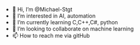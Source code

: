 - 👋 Hi, I’m @Michael-Stgt
- 👀 I’m interested in AI, automation
- 🌱 I’m currently learning C,C++,C#, python
- 💞️ I’m looking to collaborate on machine learning
- 📫 How to reach me via gitHub


<!---
Michael-Stgt/Michael-Stgt is a ✨ special ✨ repository because its `README.md` (this file) appears on your GitHub profile.
You can click the Preview link to take a look at your changes.
--->
